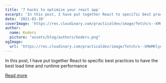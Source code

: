 ```yaml
---
title: '7 hacks to optimize your react app'
excerpt: 'In this post, I have put together React to specific best practices to have the best load time and runtime performance'
date: '2021-01-10'
coverImage: 'https://res.cloudinary.com/practicaldev/image/fetch/s--kMmMKlyA--/c_imagga_scale,f_auto,fl_progressive,h_420,q_auto,w_1000/https://dev-to-uploads.s3.amazonaws.com/i/x4lq5ps1k74o0p2n6k6k.png'
author:
  name: Koders
  picture: "assets/blog/authors/koders.png"
ogImage:
  url: 'https://res.cloudinary.com/practicaldev/image/fetch/s--kMmMKlyA--/c_imagga_scale,f_auto,fl_progressive,h_420,q_auto,w_1000/https://dev-to-uploads.s3.amazonaws.com/i/x4lq5ps1k74o0p2n6k6k.png'
---
```


In this post, I have put together React to specific best practices to have the best load time and runtime performance

[Read more](https://dev.to/impalaklive/7-hacks-to-optimize-your-react-app-27e6)
